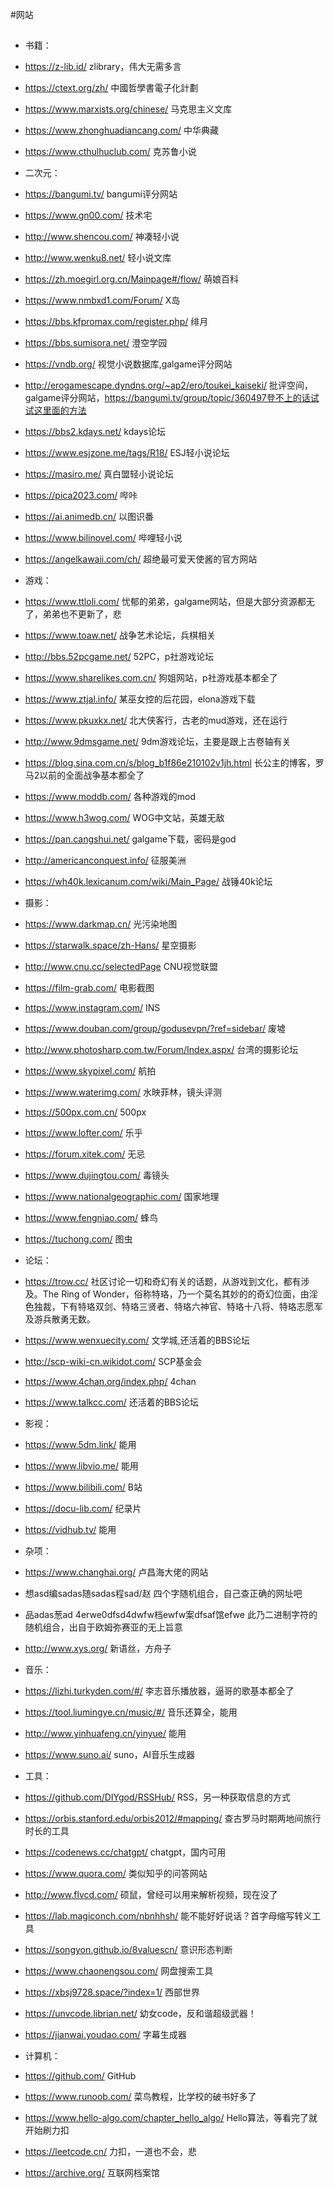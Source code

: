 #网站

##
* 书籍：
* https://z-lib.id/  zlibrary，伟大无需多言
* https://ctext.org/zh/  中國哲學書電子化計劃
* https://www.marxists.org/chinese/  马克思主义文库
* https://www.zhonghuadiancang.com/  中华典藏
* https://www.cthulhuclub.com/  克苏鲁小说



* 二次元：
* https://bangumi.tv/  bangumi评分网站
* https://www.gn00.com/  技术宅
* http://www.shencou.com/  神凑轻小说
* http://www.wenku8.net/  轻小说文库
* https://zh.moegirl.org.cn/Mainpage#/flow/  萌娘百科
* https://www.nmbxd1.com/Forum/  X岛
* https://bbs.kfpromax.com/register.php/  绯月
* https://bbs.sumisora.net/  澄空学园
* https://vndb.org/ 视觉小说数据库,galgame评分网站 
* http://erogamescape.dyndns.org/~ap2/ero/toukei_kaiseki/  批评空间，galgame评分网站，https://bangumi.tv/group/topic/360497登不上的话试试这里面的方法
* https://bbs2.kdays.net/  kdays论坛
* https://www.esjzone.me/tags/R18/  ESJ轻小说论坛
* https://masiro.me/  真白盟轻小说论坛
* https://pica2023.com/  哔咔
* https://ai.animedb.cn/  以图识番
* https://www.bilinovel.com/  哔哩轻小说
* https://angelkawaii.com/ch/  超绝最可爱天使酱的官方网站



* 游戏：
* https://www.ttloli.com/  忧郁的弟弟，galgame网站，但是大部分资源都无了，弟弟也不更新了，悲
* https://www.toaw.net/  战争艺术论坛，兵棋相关
* http://bbs.52pcgame.net/  52PC，p社游戏论坛
* https://www.sharelikes.com.cn/  狗姐网站，p社游戏基本都全了
* https://www.ztjal.info/   某巫女控的后花园，elona游戏下载
* https://www.pkuxkx.net/  北大侠客行，古老的mud游戏，还在运行
* http://www.9dmsgame.net/  9dm游戏论坛，主要是跟上古卷轴有关
* https://blog.sina.com.cn/s/blog_b1f86e210102v1jh.html  长公主的博客，罗马2以前的全面战争基本都全了
* https://www.moddb.com/  各种游戏的mod
* https://www.h3wog.com/  WOG中文站，英雄无敌
* https://pan.cangshui.net/  galgame下载，密码是god
* http://americanconquest.info/  征服美洲
* https://wh40k.lexicanum.com/wiki/Main_Page/  战锤40k论坛



* 摄影：
* https://www.darkmap.cn/  光污染地图
* https://starwalk.space/zh-Hans/  星空摄影
* http://www.cnu.cc/selectedPage  CNU视觉联盟
* https://film-grab.com/  电影截图
* https://www.instagram.com/  INS
* https://www.douban.com/group/godusevpn/?ref=sidebar/  废墟
* http://www.photosharp.com.tw/Forum/Index.aspx/  台湾的摄影论坛
* https://www.skypixel.com/  航拍
* https://www.waterimg.com/  水映菲林，镜头评测
* https://500px.com.cn/  500px
* https://www.lofter.com/  乐乎
* https://forum.xitek.com/  无忌
* https://www.dujingtou.com/  毒镜头
* https://www.nationalgeographic.com/  国家地理
* https://www.fengniao.com/  蜂鸟
* https://tuchong.com/  图虫



* 论坛：
* https://trow.cc/  社区讨论一切和奇幻有关的话题，从游戏到文化，都有涉及。The Ring of Wonder，俗称特珞，乃一个莫名其妙的的奇幻位面，由淫色独裁，下有特珞双剑、特珞三贤者、特珞六神官、特珞十八将、特珞志愿军及游兵散勇无数。
* https://www.wenxuecity.com/  文学城,还活着的BBS论坛
* http://scp-wiki-cn.wikidot.com/  SCP基金会
* https://www.4chan.org/index.php/  4chan
* https://www.talkcc.com/  还活着的BBS论坛



* 影视：
* https://www.5dm.link/  能用
* https://www.libvio.me/  能用
* https://www.bilibili.com/  B站
* https://docu-lib.com/  纪录片
* https://vidhub.tv/  能用



* 杂项：
* https://www.changhai.org/  卢昌海大佬的网站
* 想asd编sadas随sadas程sad/赵  四个字随机组合，自己查正确的网址吧
* 品adas葱ad 4erwe0dfsd4dwfw档ewfw案dfsaf馆efwe  此乃二进制字符的随机组合，出自于欧姆弥赛亚的无上旨意
* http://www.xys.org/  新语丝，方舟子



* 音乐：
* https://lizhi.turkyden.com/#/   李志音乐播放器，逼哥的歌基本都全了
* https://tool.liumingye.cn/music/#/  音乐还算全，能用
* http://www.yinhuafeng.cn/yinyue/  能用
* https://www.suno.ai/  suno，AI音乐生成器



* 工具：
* https://github.com/DIYgod/RSSHub/  RSS，另一种获取信息的方式
* https://orbis.stanford.edu/orbis2012/#mapping/  查古罗马时期两地间旅行时长的工具
* https://codenews.cc/chatgpt/  chatgpt，国内可用
* https://www.quora.com/  类似知乎的问答网站
* http://www.flvcd.com/  硕鼠，曾经可以用来解析视频，现在没了
* https://lab.magiconch.com/nbnhhsh/  能不能好好说话？首字母缩写转义工具
* https://songyon.github.io/8valuescn/  意识形态判断
* https://www.chaonengsou.com/  网盘搜索工具
* https://xbsj9728.space/?index=1/  西部世界
* https://unvcode.librian.net/  幼女code，反和谐超级武器！
* https://jianwai.youdao.com/  字幕生成器



* 计算机：
* https://github.com/  GitHub
* https://www.runoob.com/  菜鸟教程，比学校的破书好多了
* https://www.hello-algo.com/chapter_hello_algo/  Hello算法，等看完了就开始刷力扣
* https://leetcode.cn/  力扣，一道也不会，悲
* https://archive.org/  互联网档案馆












##
